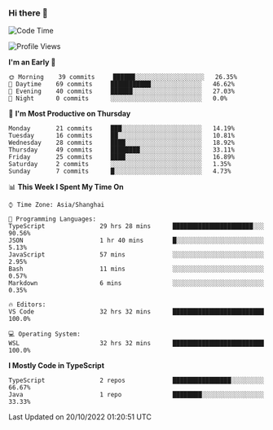 ### Hi there 👋

<!--
**waynelwz/waynelwz** is a ✨ _special_ ✨ repository because its `README.md` (this file) appears on your GitHub profile.

Here are some ideas to get you started:

- 🔭 I’m currently working on ...
- 🌱 I’m currently learning ...
- 👯 I’m looking to collaborate on ...
- 🤔 I’m looking for help with ...
- 💬 Ask me about ...
- 📫 How to reach me: ...
- 😄 Pronouns: ...
- ⚡ Fun fact: ...
-->

<!--START_SECTION:waka-->
![Code Time](http://img.shields.io/badge/Code%20Time-571%20hrs%2050%20mins-blue)

![Profile Views](http://img.shields.io/badge/Profile%20Views-0-blue)

**I'm an Early 🐤** 

```text
🌞 Morning    39 commits     ██████░░░░░░░░░░░░░░░░░░░   26.35% 
🌆 Daytime    69 commits     ███████████░░░░░░░░░░░░░░   46.62% 
🌃 Evening    40 commits     ██████░░░░░░░░░░░░░░░░░░░   27.03% 
🌙 Night      0 commits      ░░░░░░░░░░░░░░░░░░░░░░░░░   0.0%

```
📅 **I'm Most Productive on Thursday** 

```text
Monday       21 commits     ███░░░░░░░░░░░░░░░░░░░░░░   14.19% 
Tuesday      16 commits     ██░░░░░░░░░░░░░░░░░░░░░░░   10.81% 
Wednesday    28 commits     ████░░░░░░░░░░░░░░░░░░░░░   18.92% 
Thursday     49 commits     ████████░░░░░░░░░░░░░░░░░   33.11% 
Friday       25 commits     ████░░░░░░░░░░░░░░░░░░░░░   16.89% 
Saturday     2 commits      ░░░░░░░░░░░░░░░░░░░░░░░░░   1.35% 
Sunday       7 commits      █░░░░░░░░░░░░░░░░░░░░░░░░   4.73%

```


📊 **This Week I Spent My Time On** 

```text
⌚︎ Time Zone: Asia/Shanghai

💬 Programming Languages: 
TypeScript               29 hrs 28 mins      ██████████████████████░░░   90.56% 
JSON                     1 hr 40 mins        █░░░░░░░░░░░░░░░░░░░░░░░░   5.13% 
JavaScript               57 mins             ░░░░░░░░░░░░░░░░░░░░░░░░░   2.95% 
Bash                     11 mins             ░░░░░░░░░░░░░░░░░░░░░░░░░   0.57% 
Markdown                 6 mins              ░░░░░░░░░░░░░░░░░░░░░░░░░   0.35%

🔥 Editors: 
VS Code                  32 hrs 32 mins      █████████████████████████   100.0%

💻 Operating System: 
WSL                      32 hrs 32 mins      █████████████████████████   100.0%

```

**I Mostly Code in TypeScript** 

```text
TypeScript               2 repos             ████████████████░░░░░░░░░   66.67% 
Java                     1 repo              ████████░░░░░░░░░░░░░░░░░   33.33%

```



 Last Updated on 20/10/2022 01:20:51 UTC
<!--END_SECTION:waka-->
